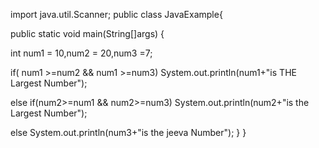 import java.util.Scanner;
public class JavaExample{

 public static void main(String[]args) {

   int num1 = 10,num2 = 20,num3 =7;

   if( num1 >=num2 && num1 >=num3)
       System.out.println(num1+"is THE Largest Number");
   
   else if(num2>=num1 && num2>=num3)
       System.out.println(num2+"is the Largest Number");
    
   else
       System.out.println(num3+"is the jeeva Number");
  }
 }
